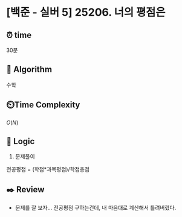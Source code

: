 # [백준 - 실버 5] 25206. 너의 평점은
 
## ⏰  **time**

30분

## :pushpin: **Algorithm**

수학

## ⏲️**Time Complexity**

$O(N)$

## :round_pushpin: **Logic**

1. 문제풀이

전공평점 = (학점*과목평점)/학점총점

## :black_nib: **Review**
- 문제를 잘 보자... 전공평점 구하는건데, 내 마음대로 계산해서 틀려버렸다.
